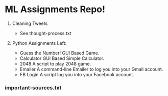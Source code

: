 # ML Assignments Repo!

1. Cleaning Tweets
    * See thought-process.txt

2. Python Assignments Left:
    * Guess the Number! GUI Based Game.
    * Calculator GUI Based Simple Calculator.
    * 2048 A script to play 2048 game.
    * Emailer A command-line Emailer to log you into your Gmail account.
    * FB Login A script log you into your Facebook account.

### important-sources.txt
